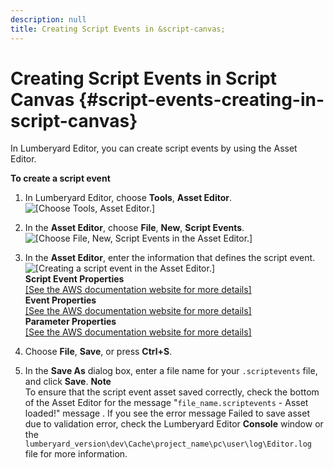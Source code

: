 ```yaml
---
description: null
title: Creating Script Events in &script-canvas;
---
```

# Creating Script Events in Script Canvas {#script-events-creating-in-script-canvas}

In Lumberyard Editor, you can create script events by using the Asset Editor\.

**To create a script event**

1. In Lumberyard Editor, choose **Tools**, **Asset Editor**\.  
![\[Choose Tools, Asset Editor.\]](/images/userguide/script-canvas-script-events-1.png)

1. In the **Asset Editor**, choose **File**, **New**, **Script Events**\.  
![\[Choose File, New, Script Events in the Asset Editor.\]](/images/userguide/script-canvas-script-events-2.png)

1. In the **Asset Editor**, enter the information that defines the script event\.  
![\[Creating a script event in the Asset Editor.\]](/images/userguide/script-canvas-script-events-3.png)  
**Script Event Properties**    
[\[See the AWS documentation website for more details\]](http://docs.aws.amazon.com/lumberyard/latest/userguide/script-events-creating-in-script-canvas.html)  
**Event Properties**    
[\[See the AWS documentation website for more details\]](http://docs.aws.amazon.com/lumberyard/latest/userguide/script-events-creating-in-script-canvas.html)  
**Parameter Properties**    
[\[See the AWS documentation website for more details\]](http://docs.aws.amazon.com/lumberyard/latest/userguide/script-events-creating-in-script-canvas.html)

1. Choose **File**, **Save**, or press **Ctrl\+S**\.

1. In the **Save As** dialog box, enter a file name for your `.scriptevents` file, and click **Save**\. 
**Note**  
To ensure that the script event asset saved correctly, check the bottom of the Asset Editor for the message "`file_name.scriptevents` \- Asset loaded\!" message \. If you see the error message Failed to save asset due to validation error, check the Lumberyard Editor **Console** window or the `lumberyard_version\dev\Cache\project_name\pc\user\log\Editor.log` file for more information\. 